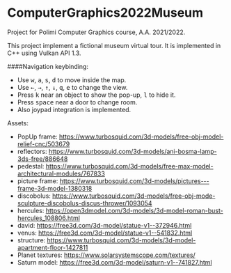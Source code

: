 # ComputerGraphics2022Museum
Project for Polimi Computer Graphics course, A.A. 2021/2022.

This project implement a fictional museum virtual tour. It is implemented in C++ using Vulkan API 1.3.

####Navigation keybinding:
- Use <kbd>w</kbd>, <kbd>a</kbd>, <kbd>s</kbd>, <kbd>d</kbd> to move inside the map.
- Use <kbd>←</kbd>, <kbd>→</kbd>, <kbd>↑</kbd>, <kbd>↓</kbd>, <kbd>q</kbd>, <kbd>e</kbd> to change the view.
- Press <kbd>k</kbd> near an object to show the pop-up, <kbd>l</kbd> to hide it.
- Press <kbd>space</kbd> near a door to change room.
- Also joypad integration is implemented.




Assets:
- PopUp frame: https://www.turbosquid.com/3d-models/free-obj-model-relief-cnc/503679
- reflectors: https://www.turbosquid.com/3d-models/ani-bosma-lamp-3ds-free/886648
- pedestal: https://www.turbosquid.com/3d-models/free-max-model-architectural-modules/767833
- picture frame: https://www.turbosquid.com/3d-models/pictures---frame-3d-model-1380318
- discobolus: https://www.turbosquid.com/3d-models/free-obj-mode-sculpture-discobolus-discus-thrower/1093054
- hercules: https://open3dmodel.com/3d-models/3d-model-roman-bust-hercules_108806.html
- david: https://free3d.com/3d-model/statue-v1--372946.html
- venus: https://free3d.com/3d-model/statue-v1--541832.html
- structure: https://www.turbosquid.com/3d-models/3d-model-apartment-floor-1427811
- Planet textures: https://www.solarsystemscope.com/textures/
- Saturn model: https://free3d.com/3d-model/saturn-v1--741827.html
